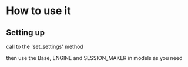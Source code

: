 # How to use it
## Setting up
call to the 'set_settings' method

then use the Base, ENGINE and SESSION_MAKER in models as you need

